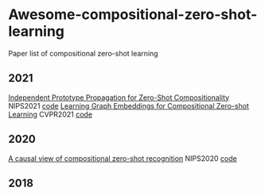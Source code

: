 # Awesome-compositional-zero-shot-learning
Paper list of compositional zero-shot learning


## 2021
[Independent Prototype Propagation for Zero-Shot Compositionality](https://arxiv.org/pdf/2106.00305.pdf) NIPS2021 [code](https://github.com/FrankRuis/protoprop)
[Learning Graph Embeddings for Compositional Zero-shot Learning](https://openaccess.thecvf.com/content/CVPR2021/papers/Naeem_Learning_Graph_Embeddings_for_Compositional_Zero-Shot_Learning_CVPR_2021_paper.pdf) CVPR2021 [code](https://github.com/ExplainableML/czsl)


## 2020
[A causal view of compositional zero-shot recognition](https://arxiv.org/pdf/2006.14610.pdf) NIPS2020 [code](https://github.com/nv-research-israel/causal_comp)

## 2018
